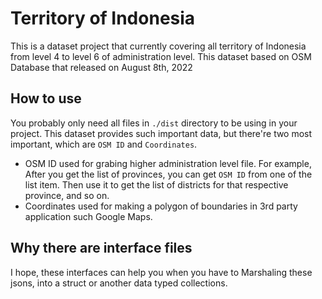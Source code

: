 # Territory of Indonesia
This is a dataset project that currently covering all territory of Indonesia from level 4 to level 6 of administration level. This dataset based on OSM Database that released on August 8th, 2022

## How to use
You probably only need all files in `./dist` directory to be using in your project. This dataset provides such important data, but there're two most important, which are `OSM ID` and `Coordinates`.

- OSM ID used for grabing higher administration level file. For example, After you get the list of provinces, you can get `OSM ID` from one of the list item. Then use it to get the list of districts for that respective province, and so on.
- Coordinates used for making a polygon of boundaries in 3rd party application such Google Maps.

## Why there are interface files
I hope, these interfaces can help you when you have to Marshaling these jsons, into a struct or another data typed collections.